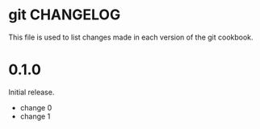 # git CHANGELOG

This file is used to list changes made in each version of the git cookbook.

# 0.1.0

Initial release.

- change 0
- change 1

